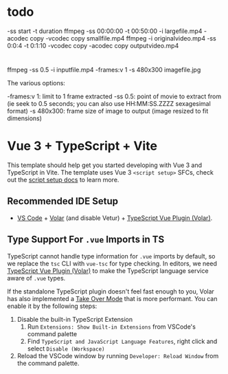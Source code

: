 # todo
-ss start
-t duration
ffmpeg -ss 00:00:00 -t 00:50:00 -i largefile.mp4 -acodec copy \-vcodec copy smallfile.mp4
ffmpeg -i originalvideo.mp4 -ss 0:0:4 -t 0:1:10 -vcodec copy -acodec copy outputvideo.mp4

# 

ffmpeg -ss 0.5 -i inputfile.mp4 -frames:v 1 -s 480x300 imagefile.jpg

The various options:

-frames:v 1: limit to 1 frame extracted
-ss 0.5: point of movie to extract from (ie seek to 0.5 seconds; you can also use HH:MM:SS.ZZZZ sexagesimal format)
-s 480x300: frame size of image to output (image resized to fit dimensions)

# Vue 3 + TypeScript + Vite

This template should help get you started developing with Vue 3 and TypeScript in Vite. The template uses Vue 3 `<script setup>` SFCs, check out the [script setup docs](https://v3.vuejs.org/api/sfc-script-setup.html#sfc-script-setup) to learn more.

## Recommended IDE Setup

- [VS Code](https://code.visualstudio.com/) + [Volar](https://marketplace.visualstudio.com/items?itemName=Vue.volar) (and disable Vetur) + [TypeScript Vue Plugin (Volar)](https://marketplace.visualstudio.com/items?itemName=Vue.vscode-typescript-vue-plugin).

## Type Support For `.vue` Imports in TS

TypeScript cannot handle type information for `.vue` imports by default, so we replace the `tsc` CLI with `vue-tsc` for type checking. In editors, we need [TypeScript Vue Plugin (Volar)](https://marketplace.visualstudio.com/items?itemName=Vue.vscode-typescript-vue-plugin) to make the TypeScript language service aware of `.vue` types.

If the standalone TypeScript plugin doesn't feel fast enough to you, Volar has also implemented a [Take Over Mode](https://github.com/johnsoncodehk/volar/discussions/471#discussioncomment-1361669) that is more performant. You can enable it by the following steps:

1. Disable the built-in TypeScript Extension
   1. Run `Extensions: Show Built-in Extensions` from VSCode's command palette
   2. Find `TypeScript and JavaScript Language Features`, right click and select `Disable (Workspace)`
2. Reload the VSCode window by running `Developer: Reload Window` from the command palette.
